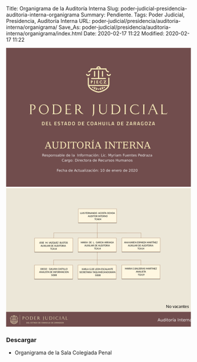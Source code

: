 Title: Organigrama de la Auditoría Interna
Slug: poder-judicial-presidencia-auditoria-interna-organigrama
Summary: Pendiente.
Tags: Poder Judicial, Presidencia, Auditoría Interna
URL: poder-judicial/presidencia/auditoria-interna/organigrama/
Save_As: poder-judicial/presidencia/auditoria-interna/organigrama/index.html
Date: 2020-02-17 11:22
Modified: 2020-02-17 11:22


<img class="img-fluid" src="organigrama-00.png">

<img class="img-fluid" src="organigrama-01.png">

### Descargar

* Organigrama de la Sala Colegiada Penal
